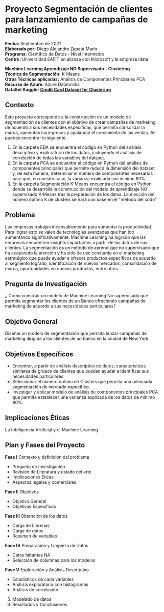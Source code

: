# Proyecto Segmentación de clientes para lanzamiento de campañas de marketing

**Fecha:** Septiembre de 2021  
**Elaborado por:** Diego Alejandro Zapata Marín  
**Programa:** Científico de Datos - Nivel Intermedio  
**Centro:** Universidad EAFIT en alianza con Microsoft y la empresa Idata  

**Machine Learning Aprendizaje NO Supervisado - Clustering**    
**Técnica de Segmentación:** K-Means  
**Otras Técnicas aplicadas:** Análisis de Componentes Principales PCA  
**Recurso de Azure:** Azure Databricks  
**DataSet Kaggle:**  __[Credit Card Dataset for Clustering](https://www.kaggle.com/arjunbhasin2013/ccdata)__  


## Contexto
Este proyecto corresponde a la construcción de un modelo de segmentación de clientes con el objetivo de crear campañas de marketing de acuerdo a sus necesidades específicas, que permita consolidar la marca, aumentas los ingresos y apalancar el crecimiento de las ventas.
Allí puedes encontrar lo siguiente:  
1. En la carpeta EDA se encuentra el código en Python del análisis descriptivo y exploratorio de los datos, incluyendo el análisis de correlación de todas las variables del dataset.
2. En la carpeta PCA se encuentra el código en Python del análisis de componentes principales que permite reducir la dimensión del dataset y, de esta manera, determinar el número de componentes necesarios para que, en nuestro caso, la varianza explicada sea mínimo 80%.
3. En la carpeta Segmentación K-Means encuentra el código en Python donde se desarrolla la construcción del modelo de aprendizaje NO supervisado K-Means tras la preparación de los datos. La elección del número óptimo K de clusters se hará con base en el "método del codo"

## Problema
Las empresas trabajan incansablemente para aumentar la productividad. Para lograr esto se valen de tecnologías avanzadas que han ido aumentando significativamente. Machine Learning ha logrado que las empresas encuentren insights importantes a partir de los datos de sus clientes. La segmentación es un método de aprendizaje no supervisado que ha acaparado la atención y ha sido de uso constante en el marketing estratégico que puede ayudar a ofrecer productos específicos de acuerdo al segmento logrado, identificación de nuevos mercados, consolidación de marca, oportunidades en nuevos productos, entre otros.

## Pregunta de Investigación
¿ Cómo construir un modelo de Machine Learning No supervisado que permita segmentar los clientes de un Banco ofreciendo campañas de marketing de acuerdo a sus necesidades particulares?

## Objetivo General
Diseñar un modelo de segmentación que permita lanzar campañas de marketing dirigida a los clientes de un banco en la ciudad de New York.

## Objetivos Específicos	
* Encontrar, a partir de análisis descriptivo de datos, características similares de grupos de clientes que puedan ayudar a identificar sus necesidades particulares.
* Seleccionar el número óptimo de Clusters que permita una adecuada segmentación de mercado específico.
* Investigar y aplicar modelo de análisis de componentes principales PCA que permita establecer una varianza explicada de los datos de mínimo 90%.

## Implicaciones Éticas
La Inteligencia Artificial y el Machine Learning

## Plan y Fases del Proyecto
    
**Fase I** Contexto y definición del problema  
   * Pregunta de Investigación  
   * Revisión de Literatura y estado del arte  
   * Implicaciones Éticas  
   * Aspectos legales y comerciales  
 
**Fase II** Objetivos
   * Objetivo General  
   * Objetivos Específicos  
 
**Fase III** Obtención de los datos
   * Carga de Librerías
   * Carga de datos
   * Resumen de variables

**Fase IV** Preparación y Limpieza de Datos  
   * Datos faltantes NA  
   * Selección de columnas para los modelos  

   
**Fase V** Exploración y Análisis Descriptivo  
   * Estadísticos de cada variables  
   * Análisis exploratorio con histogramas  
   * Análisis de correlación    

5. Modelado de datos
6. Resultados y Conclusiones
